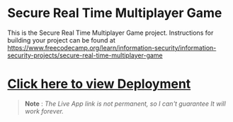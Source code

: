 # Secure Real Time Multiplayer Game

This is the Secure Real Time Multiplayer Game project. Instructions for building your project can be found at https://www.freecodecamp.org/learn/information-security/information-security-projects/secure-real-time-multiplayer-game


# [Click here to view Deployment](https://boilerplate-project-secure-real-time-multiplayer-game.prabesharyal24.repl.co/)
> __Note__ : *The Live App link is not permanent, so  I can't guarantee It will work forever.* 